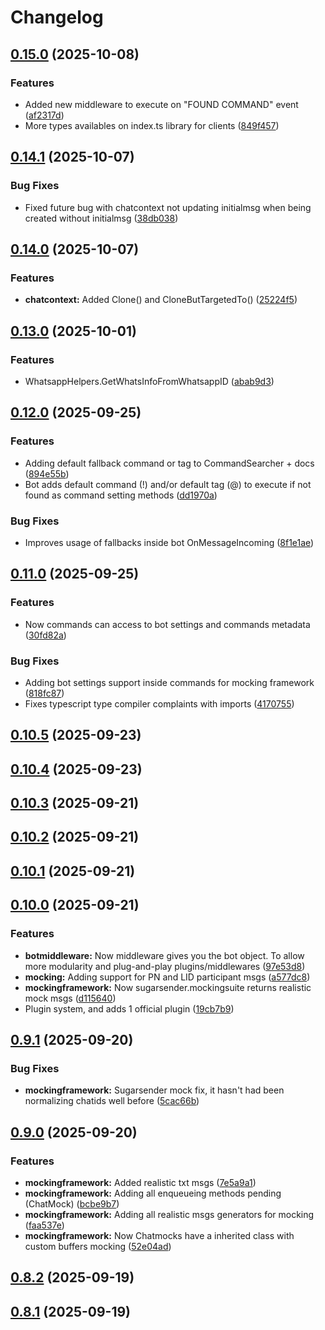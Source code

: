# Changelog

## [0.15.0](https://github.com/KristanLaimon/WhatsBotCord.js/compare/v0.14.1...v0.15.0) (2025-10-08)

### Features

* Added new middleware to execute on "FOUND COMMAND" event ([af2317d](https://github.com/KristanLaimon/WhatsBotCord.js/commit/af2317d36cda52991f34db159f39851a93533b10))
* More types availables on index.ts library for clients ([849f457](https://github.com/KristanLaimon/WhatsBotCord.js/commit/849f457023216c38d545a5da2bd8e9e98f09e4c9))

## [0.14.1](https://github.com/KristanLaimon/WhatsBotCord.js/compare/v0.14.0...v0.14.1) (2025-10-07)

### Bug Fixes

* Fixed future bug with chatcontext not updating initialmsg when being created without initialmsg ([38db038](https://github.com/KristanLaimon/WhatsBotCord.js/commit/38db038e65e86311e02266731f9224f71184c8c8))

## [0.14.0](https://github.com/KristanLaimon/WhatsBotCord.js/compare/v0.13.0...v0.14.0) (2025-10-07)

### Features

* **chatcontext:** Added Clone() and CloneButTargetedTo() ([25224f5](https://github.com/KristanLaimon/WhatsBotCord.js/commit/25224f5d1773d174335a5c6d107a9eb1429cff30))

## [0.13.0](https://github.com/KristanLaimon/WhatsBotCord.js/compare/v0.12.0...v0.13.0) (2025-10-01)

### Features

* WhatsappHelpers.GetWhatsInfoFromWhatsappID ([abab9d3](https://github.com/KristanLaimon/WhatsBotCord.js/commit/abab9d37bc36272dd58ea1d7f0feef6d14b20463))

## [0.12.0](https://github.com/KristanLaimon/WhatsBotCord.js/compare/v0.11.0...v0.12.0) (2025-09-25)

### Features

* Adding default fallback command or tag to CommandSearcher + docs ([894e55b](https://github.com/KristanLaimon/WhatsBotCord.js/commit/894e55bbfc728047bf686e43e98c2c1af98801b6))
* Bot adds default command (!) and/or default tag (@) to execute if not found as command setting methods ([dd1970a](https://github.com/KristanLaimon/WhatsBotCord.js/commit/dd1970a4de803e5feec63cd85fad2e1e1fb7481e))

### Bug Fixes

* Improves usage of fallbacks inside bot OnMessageIncoming ([8f1e1ae](https://github.com/KristanLaimon/WhatsBotCord.js/commit/8f1e1ae1474e070fe0521302a3940d28ddfa1ea7))

## [0.11.0](https://github.com/KristanLaimon/WhatsBotCord.js/compare/v0.10.5...v0.11.0) (2025-09-25)

### Features

* Now commands can access to bot settings and commands metadata ([30fd82a](https://github.com/KristanLaimon/WhatsBotCord.js/commit/30fd82af6e81f604c9edb39601272e1cf5cb6734))

### Bug Fixes

* Adding bot settings support inside commands for mocking framework ([818fc87](https://github.com/KristanLaimon/WhatsBotCord.js/commit/818fc87feae8e17fd92b4f3d54df0c9251219dda))
* Fixes typescript type compiler complaints with imports ([4170755](https://github.com/KristanLaimon/WhatsBotCord.js/commit/4170755bac84a7018df0b04c98a9b83e272a335f))

## [0.10.5](https://github.com/KristanLaimon/WhatsBotCord.js/compare/v0.10.4...v0.10.5) (2025-09-23)

## [0.10.4](https://github.com/KristanLaimon/WhatsBotCord.js/compare/v0.10.3...v0.10.4) (2025-09-23)

## [0.10.3](https://github.com/KristanLaimon/WhatsBotCord.js/compare/v0.10.2...v0.10.3) (2025-09-21)

## [0.10.2](https://github.com/KristanLaimon/WhatsBotCord.js/compare/v0.10.1...v0.10.2) (2025-09-21)

## [0.10.1](https://github.com/KristanLaimon/WhatsBotCord.js/compare/v0.10.0...v0.10.1) (2025-09-21)

## [0.10.0](https://github.com/KristanLaimon/WhatsBotCord.js/compare/v0.9.1...v0.10.0) (2025-09-21)

### Features

* **botmiddleware:** Now middleware gives you the bot object. To allow more modularity and plug-and-play plugins/middlewares ([97e53d8](https://github.com/KristanLaimon/WhatsBotCord.js/commit/97e53d8af7632fcbb14dddc742028d3f46afefa3))
* **mocking:** Adding support for PN and LID participant msgs ([a577dc8](https://github.com/KristanLaimon/WhatsBotCord.js/commit/a577dc85ae1152bd367b981a6a2c8f78641668ff))
* **mockingframework:** Now sugarsender.mockingsuite returns realistic mock msgs ([d115640](https://github.com/KristanLaimon/WhatsBotCord.js/commit/d1156402c13026d6f2695f24a234a153d7539382))
* Plugin system, and adds 1 official plugin ([19cb7b9](https://github.com/KristanLaimon/WhatsBotCord.js/commit/19cb7b9bfc46246c9b23b8b499624cda4b9f9f2b))

## [0.9.1](https://github.com/KristanLaimon/WhatsBotCord.js/compare/v0.9.0...v0.9.1) (2025-09-20)

### Bug Fixes

- **mockingframework:** Sugarsender mock fix, it hasn't had been normalizing chatids well before ([5cac66b](https://github.com/KristanLaimon/WhatsBotCord.js/commit/5cac66bde34c862d17433ca3ecfdfe13a3f51b46))

## [0.9.0](https://github.com/KristanLaimon/WhatsBotCord.js/compare/v0.8.1...v0.9.0) (2025-09-20)

### Features

- **mockingframework:** Added realistic txt msgs ([7e5a9a1](https://github.com/KristanLaimon/WhatsBotCord.js/commit/7e5a9a1682c98197a5a420774138203026af6f4c))
- **mockingframework:** Adding all enqueueing methods pending (ChatMock) ([bcbe9b7](https://github.com/KristanLaimon/WhatsBotCord.js/commit/bcbe9b7b73f9b760a79cf99086c445c9369c5b43))
- **mockingframework:** Adding all realistic msgs generators for mocking ([faa537e](https://github.com/KristanLaimon/WhatsBotCord.js/commit/faa537eae7635d7df81fd9dcfb05eb9cccddeb4e))
- **mockingframework:** Now Chatmocks have a inherited class with custom buffers mocking ([52e04ad](https://github.com/KristanLaimon/WhatsBotCord.js/commit/52e04ad29b6b41a9b6c5cd13ae132ae0b5f5d8e4))

## [0.8.2](https://github.com/KristanLaimon/WhatsBotCord.js/compare/v0.8.1...v0.8.2) (2025-09-19)

## [0.8.1](https://github.com/KristanLaimon/WhatsBotCord.js/compare/v0.1.1-beta.13...v0.8.1) (2025-09-19)
